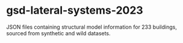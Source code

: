# gsd-lateral-systems-2023
JSON files containing structural model information for 233 buildings, sourced from synthetic and wild datasets.
